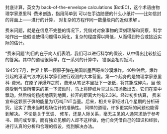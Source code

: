 封底计算，英文为 back-of-the-envelope calculations (BotEC)，这个术语由物理学家恩里科 ·费米创造，指用简单到 可以在手边随便的什么小纸片——比如信封的背面上——进行的计算， 对复杂的方程作同一数量级内的近似求解 。
 
 费米问题，就是在信息不完整的情况下，凭借对对象事物的深刻理解和洞察，科学地作出一些假设使得问题得以简化，复杂的程度得以降低，从而得到符合或接近实际的估计。
 
“费米问题”的目的在于向人们表明，我们可以进行科学的假设，从中得出比较接近的答案。其中的道理很简单，在一系列的计算中， 错误会相对抵消。
 
1945年7月，世界上第一颗原子弹在美国新墨西哥州沙漠爆炸。40秒钟后，爆炸引起的滚滚气浪冲到科学家们进行观测的大本营里。第一个起身的是物理学家恩里科-费米。在原子弹爆炸之前，费米从笔记本里扯下一张纸，将其撕成碎片。当 他感受到气浪所带来的第一下波动时，马上将碎纸片举过头顶抛撒出去。它们在空中飘动，然后纷纷扬扬地落到地面，拉开的距离大约有2.3米。经过初步估算， 费米宣布这颗原子弹的能量为1万吨TNT当量。后来，相关专家经过几个星期的分析研究，证实了费米当时现场估计的准确性。
      同样的道理，许多更实际的问题也能得到解决。 不论是关于烹调、 修车，还是人际关系，毫无主见的人通常求助于参考书、顾问或专家，而有独立见解的人却不这样做，他们会凭借自己的知识和经验，进行认真的分析和合理的假设，找到解决办法。
 

